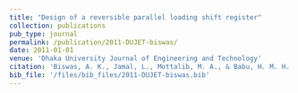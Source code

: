```yaml
---
title: "Design of a reversible parallel loading shift register"
collection: publications
pub_type: journal
permalink: /publication/2011-DUJET-biswas/
date: 2011-01-01
venue: 'Dhaka University Journal of Engineering and Technology'
citation: 'Biswas, A. K., Jamal, L., Mottalib, M. A., & Babu, H. M. H. (2011). Design of a reversible parallel loading shift register. Dhaka Univ. J. Eng & Tech, 1(2), 1-5.'
bib_file: '/files/bib_files/2011-DUJET-biswas.bib'
---
```

